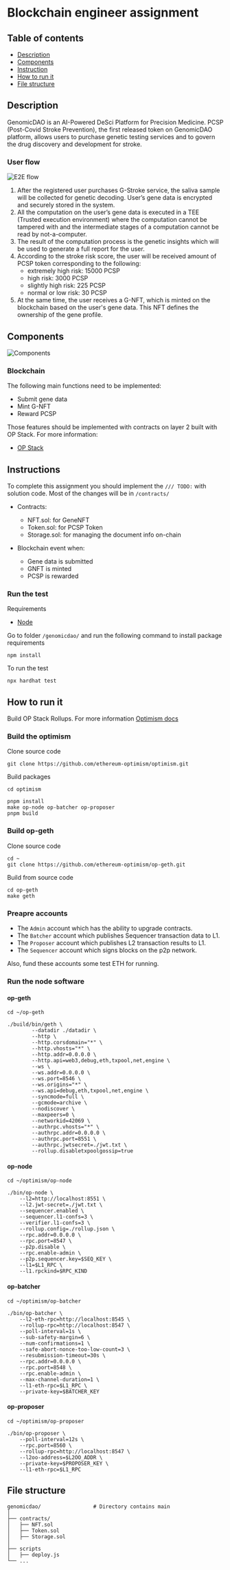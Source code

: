 # Blockchain engineer assignment

## Table of contents
* [Description](#description)
* [Components](#components)
* [Instruction](#instruction)
* [How to run it](#how-to-run-it)
* [File structure](#file-structure)
 
## Description
GenomicDAO is an AI-Powered DeSci Platform for Precision Medicine. PCSP (Post-Covid Stroke Prevention), the first released token on GenomicDAO platform, allows users to purchase genetic testing services and to govern the drug discovery and development for stroke.

### User flow
![E2E flow](./images/end-user-flow.jpg?raw=true "e2e flow")

1. After the registered user purchases G-Stroke service, the saliva sample will be collected for genetic decoding. User’s gene data is encrypted and securely stored in the system.
2. All the computation on the user’s gene data is executed in a TEE (Trusted execution environment) where the computation cannot be tampered with and the intermediate stages of a computation cannot be read by not-a-computer.
3. The result of the computation process is the genetic insights which will be used to generate a full report for the user.
4. According to the stroke risk score, the user will be received amount of PCSP token corresponding to the following:
   - extremely high risk: 15000 PCSP 
   - high risk: 3000 PCSP 
   - slightly high risk: 225 PCSP 
   - normal or low risk: 30 PCSP
5. At the same time, the user receives a G-NFT, which is minted on the blockchain based on the user's gene data. This NFT defines the ownership of the gene profile.

## Components

![Components](./images/components.jpg?raw=true "Components")


### Blockchain
The following main functions need to be implemented:
- Submit gene data
- Mint G-NFT
- Reward PCSP

Those features should be implemented with contracts on layer 2 built with OP Stack. For more information:
- [OP Stack](https://stack.optimism.io/#)


## Instructions
To complete this assignment you should implement the `/// TODO:` with solution code. Most of the changes will be in `/contracts/`

- Contracts:
    - NFT.sol: for GeneNFT
    - Token.sol: for PCSP Token
    - Storage.sol: for managing the document info on-chain

- Blockchain event when:
   - Gene data is submitted
   - GNFT is minted
   - PCSP is rewarded

### Run the test
Requirements
- [Node](https://nodejs.org/en)

Go to folder `/genomicdao/` and run the following command to install package requirements
```
npm install
```

To run the test
```
npx hardhat test
```



## How to run it
Build OP Stack Rollups. For more information [Optimism docs](https://stack.optimism.io/docs/build/getting-started/)

### Build the optimism

Clone source code

```
git clone https://github.com/ethereum-optimism/optimism.git
```

Build packages
```
cd optimism

pnpm install
make op-node op-batcher op-proposer
pnpm build
```

### Build op-geth

Clone source code
```
cd ~
git clone https://github.com/ethereum-optimism/op-geth.git
```

Build from source code
```
cd op-geth
make geth
```


### Preapre accounts

- The `Admin` account which has the ability to upgrade contracts.
- The `Batcher` account which publishes Sequencer transaction data to L1.
- The `Proposer` account which publishes L2 transaction results to L1.
- The `Sequencer` account which signs blocks on the p2p network.

Also, fund these accounts some test ETH for running.

### Run the node software

#### op-geth
```
cd ~/op-geth

./build/bin/geth \
        --datadir ./datadir \
        --http \
        --http.corsdomain="*" \
        --http.vhosts="*" \
        --http.addr=0.0.0.0 \
        --http.api=web3,debug,eth,txpool,net,engine \
        --ws \
        --ws.addr=0.0.0.0 \
        --ws.port=8546 \
        --ws.origins="*" \
        --ws.api=debug,eth,txpool,net,engine \
        --syncmode=full \
        --gcmode=archive \
        --nodiscover \
        --maxpeers=0 \
        --networkid=42069 \
        --authrpc.vhosts="*" \
        --authrpc.addr=0.0.0.0 \
        --authrpc.port=8551 \
        --authrpc.jwtsecret=./jwt.txt \
        --rollup.disabletxpoolgossip=true
```

#### op-node
```
cd ~/optimism/op-node

./bin/op-node \
	--l2=http://localhost:8551 \
	--l2.jwt-secret=./jwt.txt \    
	--sequencer.enabled \
	--sequencer.l1-confs=3 \
	--verifier.l1-confs=3 \
	--rollup.config=./rollup.json \
	--rpc.addr=0.0.0.0 \
	--rpc.port=8547 \
	--p2p.disable \
	--rpc.enable-admin \
	--p2p.sequencer.key=$SEQ_KEY \
	--l1=$L1_RPC \
	--l1.rpckind=$RPC_KIND
```

#### op-batcher
```
cd ~/optimism/op-batcher

./bin/op-batcher \
    --l2-eth-rpc=http://localhost:8545 \
    --rollup-rpc=http://localhost:8547 \
    --poll-interval=1s \
    --sub-safety-margin=6 \
    --num-confirmations=1 \
    --safe-abort-nonce-too-low-count=3 \
    --resubmission-timeout=30s \
    --rpc.addr=0.0.0.0 \
    --rpc.port=8548 \
    --rpc.enable-admin \
    --max-channel-duration=1 \
    --l1-eth-rpc=$L1_RPC \
    --private-key=$BATCHER_KEY
```

#### op-proposer
```
cd ~/optimism/op-proposer

./bin/op-proposer \
    --poll-interval=12s \
    --rpc.port=8560 \
    --rollup-rpc=http://localhost:8547 \
    --l2oo-address=$L2OO_ADDR \
    --private-key=$PROPOSER_KEY \
    --l1-eth-rpc=$L1_RPC
```


## File structure
```
genomicdao/                 # Directory contains main
│   
├── contracts/                          
│   ├── NFT.sol
│   ├── Token.sol
│   ├── Storage.sol
│   
├── scripts
│   ├── deploy.js
└── ...
```

